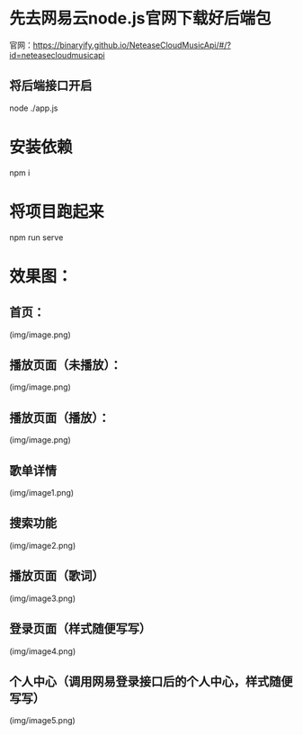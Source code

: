 # 先去网易云node.js官网下载好后端包
官网：https://binaryify.github.io/NeteaseCloudMusicApi/#/?id=neteasecloudmusicapi
## 将后端接口开启
node ./app.js

# 安装依赖
npm i

# 将项目跑起来
npm run serve

# 效果图：
## 首页：
(img/image.png)
## 播放页面（未播放）：
(img/image.png)
## 播放页面（播放）：
(img/image.png)
## 歌单详情
(img/image1.png)
## 搜索功能
(img/image2.png)
## 播放页面（歌词）
(img/image3.png)
## 登录页面（样式随便写写）
(img/image4.png)
## 个人中心（调用网易登录接口后的个人中心，样式随便写写）
(img/image5.png)

